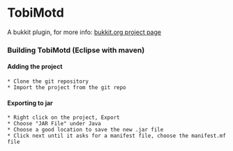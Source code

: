 # TobiMotd
A bukkit plugin, for more info:
[bukkit.org project page](http://dev.bukkit.org/bukkit-plugins/tobi-motd/)

### Building TobiMotd (Eclipse with maven)

#### Adding the project
```
* Clone the git repository
* Import the project from the git repo
```

#### Exporting to jar
```
* Right click on the project, Export
* Choose "JAR File" under Java
* Choose a good location to save the new .jar file
* Click next until it asks for a manifest file, choose the manifest.mf file
```